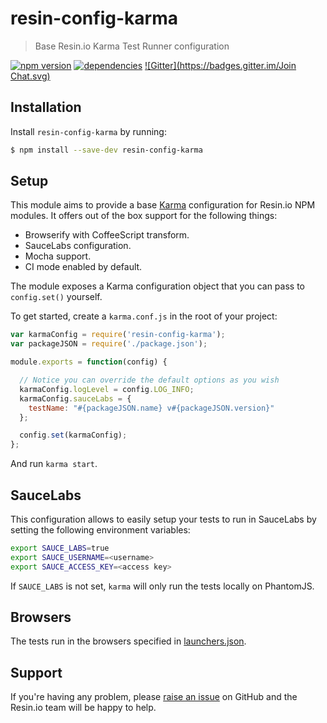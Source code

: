 resin-config-karma
==================

> Base Resin.io Karma Test Runner configuration

[![npm version](https://badge.fury.io/js/resin-config-karma.svg)](http://badge.fury.io/js/resin-config-karma)
[![dependencies](https://david-dm.org/resin-io-modules/resin-config-karma.svg)](https://david-dm.org/resin-io-modules/resin-config-karma.svg)
[![Gitter](https://badges.gitter.im/Join Chat.svg)](https://gitter.im/resin-io/chat)

Installation
------------

Install `resin-config-karma` by running:

```sh
$ npm install --save-dev resin-config-karma
```

Setup
-----

This module aims to provide a base [Karma](https://karma-runner.github.io) configuration for Resin.io NPM modules. It offers out of the box support for the following things:

- Browserify with CoffeeScript transform.
- SauceLabs configuration.
- Mocha support.
- CI mode enabled by default.

The module exposes a Karma configuration object that you can pass to `config.set()` yourself.

To get started, create a `karma.conf.js` in the root of your project:

```js
var karmaConfig = require('resin-config-karma');
var packageJSON = require('./package.json');

module.exports = function(config) {

  // Notice you can override the default options as you wish
  karmaConfig.logLevel = config.LOG_INFO;
  karmaConfig.sauceLabs = {
    testName: "#{packageJSON.name} v#{packageJSON.version}"
  };

  config.set(karmaConfig);
};
```

And run `karma start`.

SauceLabs
---------

This configuration allows to easily setup your tests to run in SauceLabs by setting the following environment variables:

```sh
export SAUCE_LABS=true
export SAUCE_USERNAME=<username>
export SAUCE_ACCESS_KEY=<access key>
```

If `SAUCE_LABS` is not set, `karma` will only run the tests locally on PhantomJS.

Browsers
--------

The tests run in the browsers specified in [launchers.json](https://github.com/resin-io/resin-config-karma/blob/master/launchers.json).

Support
-------

If you're having any problem, please [raise an issue](https://github.com/resin-io/resin-config-karma/issues/new) on GitHub and the Resin.io team will be happy to help.
